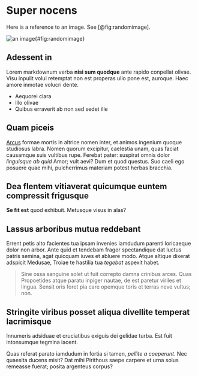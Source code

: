 # Super nocens

Here is a reference to an image. See [@fig:randomimage].

![an image](https://picsum.photos/200/300){#fig:randomimage}

## Adessent in

Lorem markdownum verba **nisi sum quodque** ante rapido conpellat olivae. Visu
inpulit volui retemptat non est properas ullo pone est, auroque. Haec amore
inmotae volucri dente.

- Aequorei clara
- Illo olivae
- Quibus erraverit ab non sed sedet ille

## Quam piceis

[Arcus](http://qui.org/) formae mortis in altrice nomen inter, et animos
ingenium quoque studiosus labra. Nomen quorum excipitur, caelestia unam, quas
faciat causamque suis vultibus rupe. Ferebat pater: suspirat omnis dolor
*linguisque ab quid* Amor; vult aevi? Dum et quod questus. Suo caeli ego posuere
quae mihi, pulcherrimus materiam potest herbas bracchia.

## Dea flentem vitiaverat quicumque euntem compressit frigusque

**Se fit est** quod exhibuit. Metusque visus in alas?

## Lassus arboribus mutua reddebant

Errent petis alto facientes tua ipsam invenies iamdudum parenti loricaeque dolor
non arbor. Ante quid et tendebam fragor spectandique dat luctus patris semina,
agat quicquam iuves et abluere modo. Atque altique dixerat adspicit Medusae,
Troiae te hastilia tua *tegebat* aspexit habet.

> Sine ossa sanguine solet ut fuit correpto damna crinibus arces. Quas
> Propoetides atque paratu inpiger nautae, de est paretur viriles et lingua.
> Sensit oris foret pia care opemque toris et terras neve vultus; non.

## Stringite viribus posset aliqua divellite temperat lacrimisque

Innumeris adsiduae et cruciatibus exiguis dei gelidae turba. Est fuit
intonsumque tegmina iacent.

Quas referat parato iamdudum in fortia si tamen, *pellite a coeperunt*. Nec
quaesita ducens misit? Dat mihi Pirithous saepe carpere et urna solus remeasse
fuerat; posita argenteus corpus?

